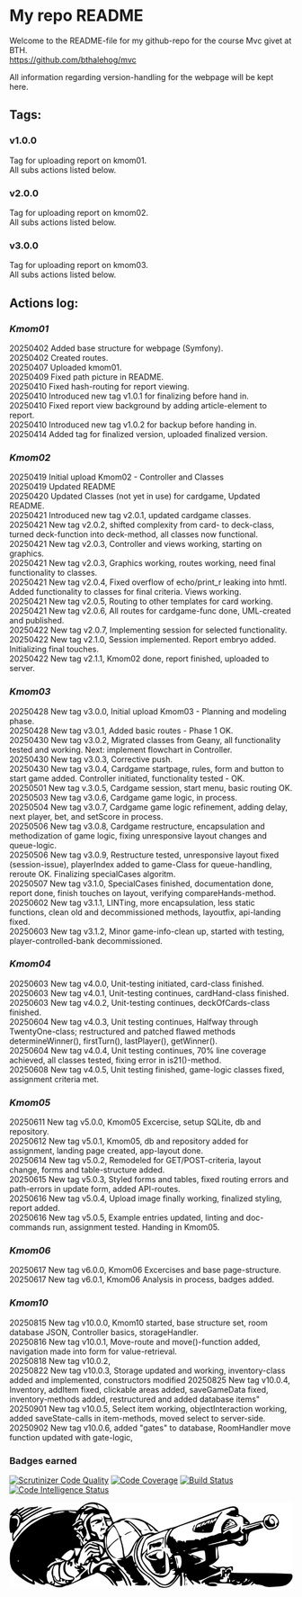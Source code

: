 # My repo README

Welcome to the README-file for my github-repo for the course Mvc givet at BTH.  
https://github.com/bthalehog/mvc  

All information regarding version-handling for the webpage will be kept here.  

## Tags:

### v1.0.0
Tag for uploading report on kmom01.  
All subs actions listed below.  

### v2.0.0
Tag for uploading report on kmom02.  
All subs actions listed below.  

### v3.0.0
Tag for uploading report on kmom03.  
All subs actions listed below. 

## Actions log:

### _Kmom01_
20250402 Added base structure for webpage (Symfony).   
20250402 Created routes.  
20250407 Uploaded kmom01.  
20250409 Fixed path picture in README.  
20250410 Fixed hash-routing for report viewing.  
20250410 Introduced new tag v1.0.1 for finalizing before hand in.  
20250410 Fixed report view background by adding article-element to report.  
20250410 Introduced new tag v1.0.2 for backup before handing in.  
20250414 Added tag for finalized version, uploaded finalized version.  

### _Kmom02_  
20250419 Initial upload Kmom02 - Controller and Classes  
20250419 Updated README  
20250420 Updated Classes (not yet in use) for cardgame, Updated README.  
20250421 Introduced new tag v2.0.1, updated cardgame classes.  
20250421 New tag v2.0.2, shifted complexity from card- to deck-class, turned deck-function into deck-method, all classes now functional.  
20250421 New tag v2.0.3, Controller and views working, starting on graphics.  
20250421 New tag v2.0.3, Graphics working, routes working, need final functionality to classes.  
20250421 New tag v2.0.4, Fixed overflow of echo/print_r leaking into hmtl. Added functionality to classes for final criteria. Views working.  
20250421 New tag v2.0.5, Routing to other templates for card working.   
20250421 New tag v2.0.6, All routes for cardgame-func done, UML-created and published.  
20250422 New tag v2.0.7, Implementing session for selected functionality.  
20250422 New tag v2.1.0, Session implemented. Report embryo added. Initializing final touches.  
20250422 New tag v2.1.1, Kmom02 done, report finished, uploaded to server.  
  
### _Kmom03_  
20250428 New tag v3.0.0, Initial upload Kmom03 - Planning and modeling phase.  
20250428 New tag v3.0.1, Added basic routes - Phase 1 OK.  
20250430 New tag v3.0.2, Migrated classes from Geany, all functionality tested and working. Next: implement flowchart in Controller.  
20250430 New tag v3.0.3, Corrective push.   
20250430 New tag v3.0.4, Cardgame startpage, rules, form and button to start game added. Controller initiated, functionality tested - OK.  
20250501 New tag v.3.0.5, Cardgame session, start menu, basic routing OK.  
20250503 New tag v3.0.6, Cardgame game logic, in process.  
20250504 New tag v3.0.7, Cardgame game logic refinement, adding delay, next player, bet, and setScore in process.  
20250506 New tag v3.0.8, Cardgame restructure, encapsulation and methodization of game logic, fixing unresponsive layout changes and queue-logic.    
20250506 New tag v3.0.9, Restructure tested, unresponsive layout fixed (session-issue), playerIndex added to game-Class for queue-handling, reroute OK. Finalizing specialCases algoritm.  
20250507 New tag v3.1.0, SpecialCases finished, documentation done, report done, finish touches on layout, verifying compareHands-method.  
20250602 New tag v3.1.1, LINTing, more encapsulation, less static functions, clean old and decommissioned methods, layoutfix, api-landing fixed.  
20250603 New tag v3.1.2, Minor game-info-clean up, started with testing, player-controlled-bank decommissioned.  
  
### _Kmom04_  
20250603 New tag v4.0.0, Unit-testing initiated, card-class finished.  
20250603 New tag v4.0.1, Unit-testing continues, cardHand-class finished.  
20250603 New tag v4.0.2, Unit-testing continues, deckOfCards-class finished.  
20250604 New tag v4.0.3, Unit testing continues, Halfway through TwentyOne-class; restructured and patched flawed methods determineWinner(), firstTurn(), lastPlayer(), getWinner().  
20250604 New tag v4.0.4, Unit testing continues, 70% line coverage achieved, all classes tested, fixing error in is21()-method.  
20250608 New tag v4.0.5, Unit testing finished, game-logic classes fixed, assignment criteria met.  

### _Kmom05_  
20250611 New tag v5.0.0, Kmom05 Excercise, setup SQLite, db and repository.  
20250612 New tag v5.0.1, Kmom05, db and repository added for assignment, landing page created, app-layout done.  
20250614 New tag v5.0.2, Remodeled for GET/POST-criteria, layout change, forms and table-structure added.  
20250615 New tag v5.0.3, Styled forms and tables, fixed routing errors and path-errors in update form, added API-routes.  
20250616 New tag v5.0.4, Upload image finally working, finalized styling, report added.  
20250616 New tag v5.0.5, Example entries updated, linting and doc-commands run, assignment tested. Handing in Kmom05.  

### _Kmom06_

20250617 New tag v6.0.0, Kmom06 Excercises and base page-structure.  
20250617 New tag v6.0.1, Kmom06 Analysis in process, badges added.

### _Kmom10_ 
20250815 New tag v10.0.0, Kmom10 started, base structure set, room database JSON, Controller basics, storageHandler.  
20250816 New tag v10.0.1, Move-route and move()-function added, navigation made into form for value-retrieval.  
20250818 New tag v10.0.2,  
20250822 New tag v10.0.3, Storage updated and working, inventory-class added and implemented, constructors modified 
20250825 New tag v10.0.4, Inventory, addItem fixed, clickable areas added, saveGameData fixed, inventory-methods added, restructured and added database items"  
20250901 New tag v10.0.5, Select item working, objectInteraction working, added saveState-calls in item-methods, moved select to server-side.  
20250902 New tag v10.0.6, added "gates" to database, RoomHandler move function updated with gate-logic, 



### Badges earned
[![Scrutinizer Code Quality](https://scrutinizer-ci.com/g/bthalehog/mvc/badges/quality-score.png?b=main)](https://scrutinizer-ci.com/g/bthalehog/mvc/?branch=main)
[![Code Coverage](https://scrutinizer-ci.com/g/bthalehog/mvc/badges/coverage.png?b=main)](https://scrutinizer-ci.com/g/bthalehog/mvc/?branch=main)
[![Build Status](https://scrutinizer-ci.com/g/bthalehog/mvc/badges/build.png?b=main)](https://scrutinizer-ci.com/g/bthalehog/mvc/build-status/main)
[![Code Intelligence Status](https://scrutinizer-ci.com/g/bthalehog/mvc/badges/code-intelligence.svg?b=main)](https://scrutinizer-ci.com/code-intelligence)

![](./public/img/bwtailgun.png)
